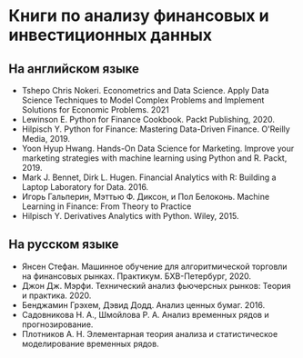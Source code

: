 # Книги по анализу финансовых и инвестиционных данных

## На английском языке

- Tshepo Chris Nokeri. Econometrics and Data Science. Apply Data Science Techniques to Model Complex Problems and Implement Solutions for Economic Problems. 2021
- Lewinson E. Python for Finance Cookbook. Packt Publishing, 2020.
- Hilpisch Y. Python for Finance: Mastering Data-Driven Finance. O'Reilly Media, 2019.
- Yoon Hyup Hwang. Hands-On Data Science for Marketing. Improve your marketing strategies with machine learning using Python and R. Packt, 2019. 
- Mark J. Bennet, Dirk L. Hugen. Financial Analytics with R: Building a Laptop Laboratory for Data. 2016.
- Игорь Гальперин, Мэттью Ф. Диксон, и Пол Белоконь. Machine Learning in Finance: From Theory to Practice
- Hilpisch Y. Derivatives Analytics with Python. Wiley, 2015.


## На русском языке

- Янсен Стефан. Машинное обучение для алгоритмической торговли на финансовых рынках. Практикум. БХВ-Петербург, 2020.
- Джон Дж. Мэрфи. Технический анализ фьючерсных рынков: Теория и практика. 2020.
- Бенджамин Грэхем, Дэвид Додд. Анализ ценных бумаг. 2016. 
- Садовникова Н. А., Шмойлова Р. А. Анализ временных рядов и прогнозирование.
- Плотников А. Н. Элементарная теория анализа и статистическое моделирование временных рядов.
